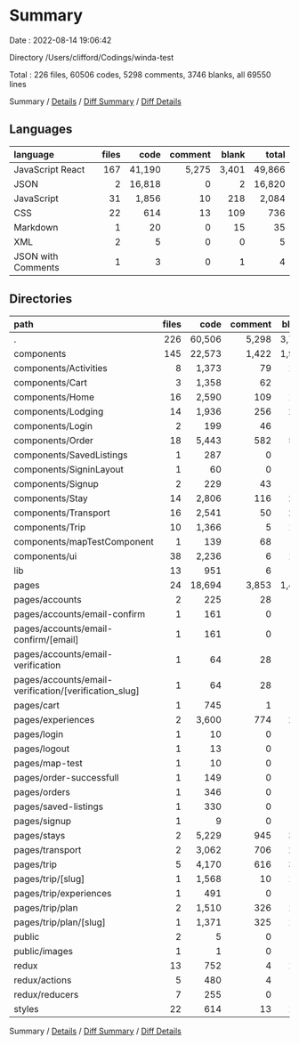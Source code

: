 # Summary

Date : 2022-08-14 19:06:42

Directory /Users/clifford/Codings/winda-test

Total : 226 files,  60506 codes, 5298 comments, 3746 blanks, all 69550 lines

Summary / [Details](details.md) / [Diff Summary](diff.md) / [Diff Details](diff-details.md)

## Languages
| language | files | code | comment | blank | total |
| :--- | ---: | ---: | ---: | ---: | ---: |
| JavaScript React | 167 | 41,190 | 5,275 | 3,401 | 49,866 |
| JSON | 2 | 16,818 | 0 | 2 | 16,820 |
| JavaScript | 31 | 1,856 | 10 | 218 | 2,084 |
| CSS | 22 | 614 | 13 | 109 | 736 |
| Markdown | 1 | 20 | 0 | 15 | 35 |
| XML | 2 | 5 | 0 | 0 | 5 |
| JSON with Comments | 1 | 3 | 0 | 1 | 4 |

## Directories
| path | files | code | comment | blank | total |
| :--- | ---: | ---: | ---: | ---: | ---: |
| . | 226 | 60,506 | 5,298 | 3,746 | 69,550 |
| components | 145 | 22,573 | 1,422 | 1,957 | 25,952 |
| components/Activities | 8 | 1,373 | 79 | 137 | 1,589 |
| components/Cart | 3 | 1,358 | 62 | 92 | 1,512 |
| components/Home | 16 | 2,590 | 109 | 187 | 2,886 |
| components/Lodging | 14 | 1,936 | 256 | 207 | 2,399 |
| components/Login | 2 | 199 | 46 | 20 | 265 |
| components/Order | 18 | 5,443 | 582 | 505 | 6,530 |
| components/SavedListings | 1 | 287 | 0 | 14 | 301 |
| components/SigninLayout | 1 | 60 | 0 | 4 | 64 |
| components/Signup | 2 | 229 | 43 | 17 | 289 |
| components/Stay | 14 | 2,806 | 116 | 230 | 3,152 |
| components/Transport | 16 | 2,541 | 50 | 212 | 2,803 |
| components/Trip | 10 | 1,366 | 5 | 126 | 1,497 |
| components/mapTestComponent | 1 | 139 | 68 | 20 | 227 |
| components/ui | 38 | 2,236 | 6 | 180 | 2,422 |
| lib | 13 | 951 | 6 | 83 | 1,040 |
| pages | 24 | 18,694 | 3,853 | 1,454 | 24,001 |
| pages/accounts | 2 | 225 | 28 | 28 | 281 |
| pages/accounts/email-confirm | 1 | 161 | 0 | 18 | 179 |
| pages/accounts/email-confirm/[email] | 1 | 161 | 0 | 18 | 179 |
| pages/accounts/email-verification | 1 | 64 | 28 | 10 | 102 |
| pages/accounts/email-verification/[verification_slug] | 1 | 64 | 28 | 10 | 102 |
| pages/cart | 1 | 745 | 1 | 43 | 789 |
| pages/experiences | 2 | 3,600 | 774 | 256 | 4,630 |
| pages/login | 1 | 10 | 0 | 3 | 13 |
| pages/logout | 1 | 13 | 0 | 4 | 17 |
| pages/map-test | 1 | 10 | 0 | 3 | 13 |
| pages/order-successfull | 1 | 149 | 0 | 15 | 164 |
| pages/orders | 1 | 346 | 0 | 21 | 367 |
| pages/saved-listings | 1 | 330 | 0 | 19 | 349 |
| pages/signup | 1 | 9 | 0 | 2 | 11 |
| pages/stays | 2 | 5,229 | 945 | 393 | 6,567 |
| pages/transport | 2 | 3,062 | 706 | 258 | 4,026 |
| pages/trip | 5 | 4,170 | 616 | 352 | 5,138 |
| pages/trip/[slug] | 1 | 1,568 | 10 | 126 | 1,704 |
| pages/trip/experiences | 1 | 491 | 0 | 50 | 541 |
| pages/trip/plan | 2 | 1,510 | 326 | 120 | 1,956 |
| pages/trip/plan/[slug] | 1 | 1,371 | 325 | 104 | 1,800 |
| public | 2 | 5 | 0 | 0 | 5 |
| public/images | 1 | 1 | 0 | 0 | 1 |
| redux | 13 | 752 | 4 | 115 | 871 |
| redux/actions | 5 | 480 | 4 | 37 | 521 |
| redux/reducers | 7 | 255 | 0 | 70 | 325 |
| styles | 22 | 614 | 13 | 109 | 736 |

Summary / [Details](details.md) / [Diff Summary](diff.md) / [Diff Details](diff-details.md)